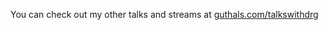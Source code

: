 You can check out my other talks and streams at [guthals.com/talkswithdrg](https://guthals.com/talkswithdrg)
